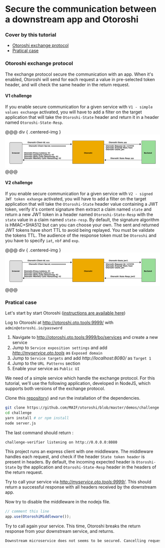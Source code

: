 # Secure the communication between a downstream app and Otoroshi

### Cover by this tutorial
- [Otoroshi exchange protocol](#otoroshi-exchange-protocol)
- [Pratical case](#pratical-case)

### Otoroshi exchange protocol

The exchange protocol secure the communication with an app. When it's enabled, Otoroshi will send for each request a value in pre-selected token header, and will check the same header in the return request.

#### V1 challenge

If you enable secure communication for a given service with `V1 - simple values exchange` activated, you will have to add a filter on the target application that will take the `Otoroshi-State` header and return it in a header named `Otoroshi-State-Resp`. 

@@@ div { .centered-img }
<img src="../imgs/exchange.png" />
@@@

#### V2 challenge

If you enable secure communication for a given service with `V2 - signed JWT token exhange` activated, you will have to add a filter on the target application that will take the `Otoroshi-State` header value containing a JWT token, verify it's content signature then extract a claim named `state` and return a new JWT token in a header named `Otoroshi-State-Resp` with the `state` value in a claim named `state-resp`. By default, the signature algorithm is HMAC+SHA512 but can you can choose your own. The sent and returned JWT tokens have short TTL to avoid being replayed. You must be validate the tokens TTL. The audience of the response token must be `Otoroshi` and you have to specify `iat`, `nbf` and `exp`.

@@@ div { .centered-img }
<img src="../imgs/exchange-2.png" />
@@@

### Pratical case

Let's start by start Otoroshi ([instructions are available here](./secure-with-apikey.md#download-otoroshi))

Log to Otoroshi at http://otoroshi.oto.tools:9999/ with `admin@otoroshi.io/password`

1. Navigate to http://otoroshi.oto.tools:9999/bo/services and create a new service
2. Jump to `Service exposition settings` and add *http://myservice.oto.tools* as `Exposed domain`
3. Jump to `Service targets` and add *http://localhost:8080/* as `Target 1`
4. Jump to the `URL Patterns` section
5. Enable your service as `Public UI`

We need of a simple service which handle the exchange protocol. For this tutorial, we'll use the following application, developed in NodeJS, which supports both versions of the exchange protocol.

Clone this [repository](https://github.com/MAIF/otoroshi/blob/master/demos/challenge)) and run the installation of the dependencies.

```sh
git clone https://github.com/MAIF/otoroshi/blob/master/demos/challenge
cd challenge
yarn install # or npm install
node server.js
```

The last command should return : 

```sh
challenge-verifier listening on http://0.0.0.0:8080
```

This project runs an express client with one middleware. The middleware handles each request, and check if the header `State token header` is present in headers. By default, the incoming expected header is `Otoroshi-State` by the application and `Otoroshi-State-Resp` header in the headers of the return request. 

Try to call your service via *http://myservice.oto.tools:9999/*. This should return a successful response with all headers received by the downstream app. 

Now try to disable the middleware in the nodejs file. 

```js
// comment this line 
app.use(OtoroshiMiddleware());
```

Try to call again your service. This time, Otoroshi breaks the return response from your downstream service, and returns.

```sh
Downstream microservice does not seems to be secured. Cancelling request !
```